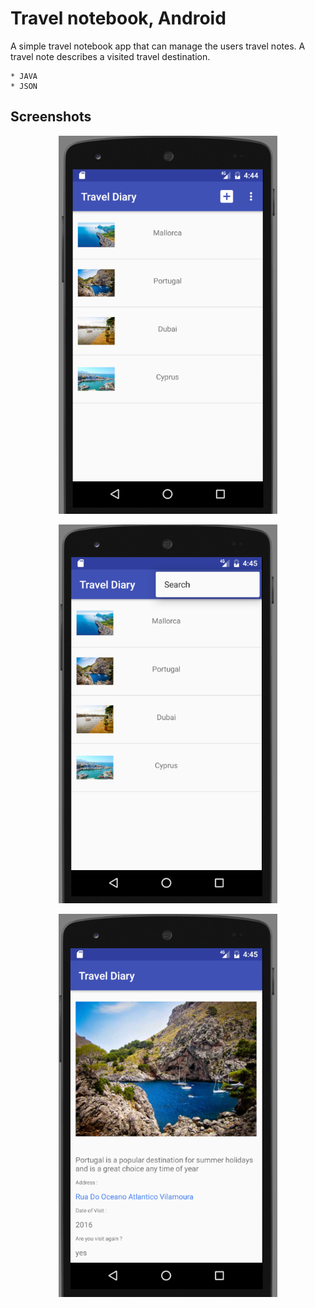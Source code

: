 # Travel notebook, Android

A simple travel notebook app that can manage the users travel notes. A travel note describes a visited travel destination.

```
* JAVA
* JSON

```

## Screenshots

<p align="center">
  <img src="example.png" width="350"/>
</p>


<p align="center">
  <img src="example_1.png" width="350"/>
</p>

<p align="center">
  <img src="example_2.png" width="350"/>
</p>

